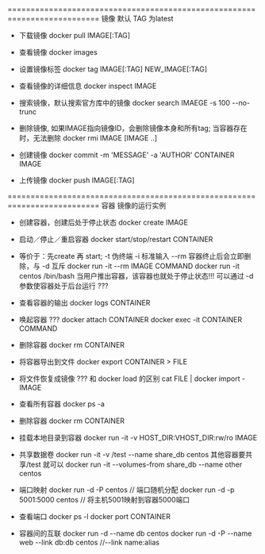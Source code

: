 ==========================================================================
镜像
默认 TAG 为latest

* 下载镜像
docker pull IMAGE[:TAG]

* 查看镜像
docker images

* 设置镜像标签
docker tag IMAGE[:TAG] NEW_IMAGE[:TAG]

* 查看镜像的详细信息
docker inspect IMAGE

* 搜索镜像，默认搜索官方库中的镜像
docker search IMAEGE -s 100 --no-trunc

* 删除镜像, 如果IMAGE指向镜像ID，会删除镜像本身和所有tag; 当容器存在时，无法删除
docker rmi IMAGE [IMAGE ..]

* 创建镜像
docker commit -m 'MESSAGE' -a 'AUTHOR' CONTAINER IMAGE

* 上传镜像
docker push IMAGE[:TAG]

==========================================================================
容器 镜像的运行实例

* 创建容器，创建后处于停止状态
docker create IMAGE

* 启动／停止／重启容器
docker start/stop/restart CONTAINER

* 等价于：先create 再 start; -t 伪终端 -i 标准输入 --rm 容器终止后会立即删除，与 -d 互斥
docker run -it --rm IMAGE COMMAND
docker run -it centos /bin/bash 
当用户推出容器，该容器也就处于停止状态!!!
可以通过 -d 参数使容器处于后台运行 ???

* 查看容器的输出
docker logs CONTAINER

* 唤起容器 ???
docker attach CONTAINER
docker exec -it CONTAINER COMMAND

* 删除容器
docker rm CONTAINER

* 将容器导出到文件
docker export CONTAINER > FILE

* 将文件恢复成镜像 ??? 和 docker load 的区别
cat FILE | docker import - IMAGE

* 查看所有容器
docker ps -a

* 删除容器
docker rm CONTAINER

* 挂载本地目录到容器
docker run -it -v HOST_DIR:VHOST_DIR:rw/ro IMAGE

* 共享数据卷
docker run -it -v /test --name share_db centos
其他容器要共享/test 就可以
docker run -it --volumes-from share_db --name other centos

* 端口映射
docker run -d -P centos // 端口随机分配 
docker run -d -p 5001:5000 centos // 将主机5001映射到容器5000端口

* 查看端口
docker ps -l 
docker port CONTAINER

* 容器间的互联
docker run -d --name db centos
docker run -d -P --name web --link db:db centos //--link name:alias









































